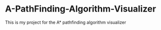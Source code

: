 # A-PathFinding-Algorithm-Visualizer
This is my project for the A* pathfinding algorithm visualizer 
